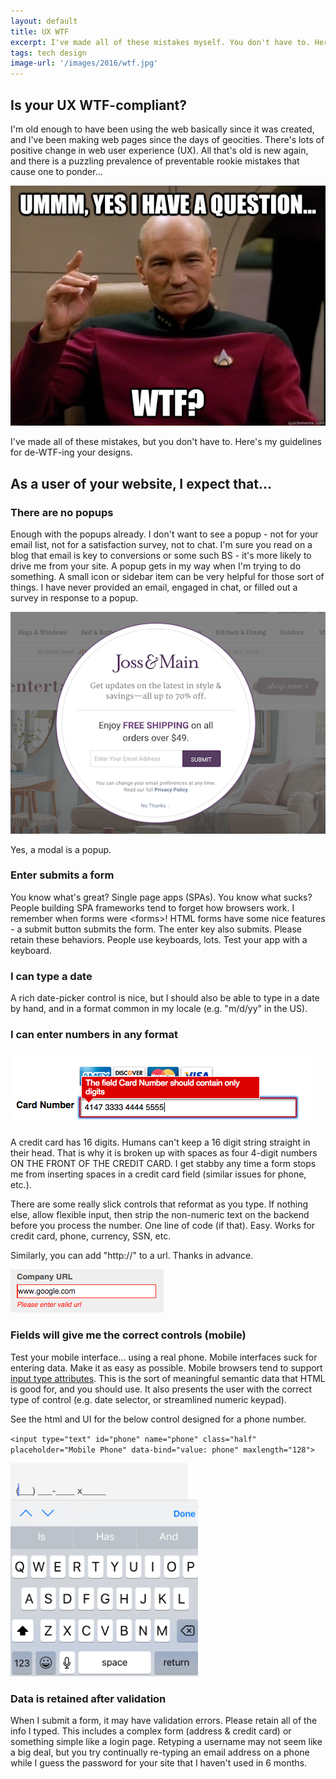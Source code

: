 ```yaml
---
layout: default
title: UX WTF
excerpt: I've made all of these mistakes myself. You don't have to. Here's my guidelines for de-WTF-ing your designs.
tags: tech design
image-url: '/images/2016/wtf.jpg'
---
```


## Is your UX WTF-compliant?

I'm old enough to have been using the web basically since it was created, and I've been making web pages since the days of geocities. There's lots of positive change in web user experience (UX). All that's old is new again, and there is a puzzling prevalence of preventable rookie mistakes that cause one to ponder...

<img src="/images/2016/wtf.jpg" alt="Meme image of Captain Picard with text 'Ummm, yes I have a question... WTF?'">

I've made all of these mistakes, but you don't have to. Here's my guidelines for de-WTF-ing your designs.

## As a user of your website, I expect that...

### There are no popups

Enough with the popups already. I don't want to see a popup - not for your email list, not for a satisfaction survey, not to chat. I'm sure you read on a blog that email is key to conversions or some such BS - it's more likely to drive me from your site. A popup gets in my way when I'm trying to do something. A small icon or sidebar item can be very helpful for those sort of things. I have never provided an email, engaged in chat, or filled out a survey in response to a popup.

<img src="/images/2016/email_popup.png" alt="modal asking for email signup that launched immediately after going to Joss and Main home page">

Yes, a modal is a popup. 

### Enter submits a form

You know what's great? Single page apps (SPAs). You know what sucks? People building SPA frameworks tend to forget how browsers work. I remember when forms were &lt;forms&gt;! HTML forms have some nice features - a submit button submits the form. The enter key also submits. Please retain these behaviors. People use keyboards, lots. Test your app with a keyboard.

### I can type a date

A rich date-picker control is nice, but I should also be able to type in a date by hand, and in a format common in my locale (e.g. "m/d/yy" in the US). 

### I can enter numbers in any format

<img src="/images/2016/credit-card-format-no-spaces.png" alt="validation error showing 'the Credit Card Number can include only digits' for entry with digits and spaces">

A credit card has 16 digits. Humans can't keep a 16 digit string straight in their head. That is why it is broken up with spaces as four 4-digit numbers ON THE FRONT OF THE CREDIT CARD. I get stabby any time a form stops me from inserting spaces in a credit card field (similar issues for phone, etc.). 

There are some really slick controls that reformat as you type. If nothing else, allow flexible input, then strip the non-numeric text on the backend before you process the number. One line of code (if that). Easy. Works for credit card, phone, currency, SSN, etc.

Similarly, you can add "http://" to a url. Thanks in advance.

<img src="/images/2016/invalid_url.png" alt="validation error stating 'invalid URL' for entry 'www.google.com'">

### Fields will give me the correct controls (mobile)

Test your mobile interface... using a real phone. Mobile interfaces suck for entering data. Make it as easy as possible. Mobile browsers tend to support [input type attributes](https://developer.apple.com/library/content/documentation/AppleApplications/Reference/SafariHTMLRef/Articles/InputTypes.html). This is the sort of meaningful semantic data that HTML is good for, and you should use. It also presents the user with the correct type of control (e.g. date selector, or streamlined numeric keypad).

See the html and UI for the below control designed for a phone number. 

`<input type="text" id="phone" name="phone" class="half" placeholder="Mobile Phone" data-bind="value: phone" maxlength="128">`

<img src="/images/2016/phone_input_as_text.png" width="300" alt="mobile form control with text input type instead of number results in text keypad instead of numbers">

### Data is retained after validation

When I submit a form, it may have validation errors. Please retain all of the info I typed. This includes a complex form (address & credit card) or something simple like a login page. Retyping a username may not seem like a big deal, but you try continually re-typing an email address on a phone while I guess the password for your site that I haven't used in 6 months.
